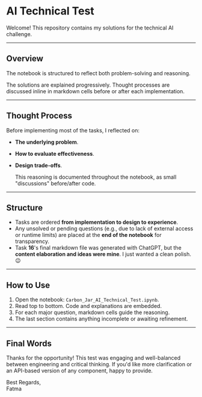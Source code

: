 # AI Technical Test

Welcome!  This repository contains my solutions for the technical AI challenge. 

---

##  Overview

The notebook is structured to reflect both problem-solving and reasoning. 

The solutions are explained progressively. Thought processes are discussed inline in markdown cells before or after each implementation.

---

## Thought Process

Before implementing most of the tasks, I reflected on:

- **The underlying problem**.
- **How to evaluate effectiveness**.
- **Design trade-offs**.

  This reasoning is documented throughout the notebook, as small "discussions" before/after code.
---

##  Structure

- Tasks are ordered **from implementation to design to experience**.
- Any unsolved or pending questions (e.g., due to lack of external access or runtime limits) are placed at the **end of the notebook** for transparency.
- Task **16**'s final markdown file was generated with ChatGPT, but the **content elaboration and ideas were mine**. I just wanted a clean polish. 😉

---

## How to Use

1. Open the notebook: `Carbon_Jar_AI_Technical_Test.ipynb`.
2. Read top to bottom. Code and explanations are embedded.
3. For each major question, markdown cells guide the reasoning.
4. The last section contains anything incomplete or awaiting refinement.

---

## Final Words

Thanks for the opportunity! This test was engaging and well-balanced between engineering and critical thinking. If you'd like more clarification or an API-based version of any component, happy to provide.

Best Regards,  
Fatma
